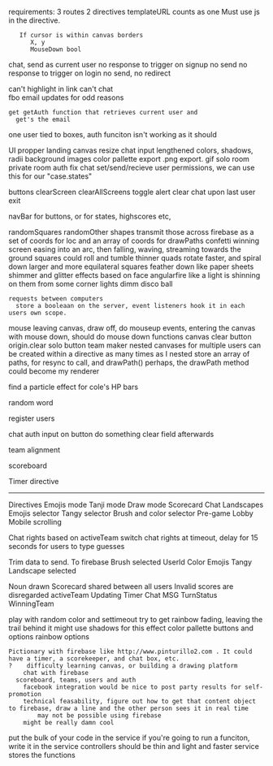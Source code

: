requirements:
     3 routes
     2 directives
          templateURL counts as one
            Must use js in the directive.

<!-- configure canvas
  Canvas board directive

  receive x,y
    see if firebase can receive and serve them along with a brush and a userID

    on MouseDown & mouseOver -->
       If cursor is within canvas borders
          X, y
          MouseDown bool

chat, send as current user
  no response to trigger on signup
    no send
  no response to trigger on login
    no send, no redirect

  can't highlight in link
  can't chat  
    fbo email updates for odd reasons

    get getAuth function that retrieves current user and
      get's the email
one user tied to boxes,
  auth funciton isn't working as it should


UI
  propper landing
  canvas resize
  chat input lengthened
  colors, shadows, radii
  background images
  color pallette
  export .png
  export. gif
  solo room
  private room
  auth
  fix chat
  set/send/recieve user permissions, we can use this for our "case.states"

  buttons
    clearScreen
    clearAllScreens
      toggle alert
clear chat upon last user exit

navBar for buttons, or for states, highscores etc,

randomSquares
  randomOther shapes
    transmit those across firebase
      as a set of coords for loc and an array of coords for drawPaths
    confetti winning screen easing into an arc, then falling, waving, streaming towards the ground
        squares could roll and tumble
          thinner quads rotate faster, and spiral down
        larger and more equilateral squares feather down like paper                            sheets
        shimmer and glitter effects based on face angularfire
          like a light is shinning on them from some corner
          lights dimm
          disco ball

    requests between computers
      store a booleaan on the server, event listeners hook it in each users own scope.

  mouse leaving canvas, draw off, do mouseup events, entering the
    canvas with mouse down, should do mouse down functions
  canvas clear button
    origin.clear
  solo button
  team maker
nested canvases for multiple users
  can be created within a directive as many times as I nested
store an array of paths, for resync to call, and drawPath()
  perhaps, the drawPath method could become my renderer


  find a particle effect for cole's HP bars
    <!-- multiple different artists drawing at one time -->


random word

register users

chat
  auth
  input
    on button do something
    clear field afterwards


team alignment

scoreboard

Timer directive

_________________________________________

Directives
   Emojis mode
   Tanji mode
   Draw mode
   Scorecard
   Chat
   Landscapes
   Emojis selector
   Tangy selector
   Brush and color selector
   Pre-game Lobby
   Mobile scrolling


Chat rights based on activeTeam
  switch chat rights at timeout, delay for 15 seconds for users to type guesses


Trim data to send. To firebase
   Brush selected
      UserId
      Color
      Emojis
      Tangy
      Landscape selected

   Noun drawn
   Scorecard shared between all users
      Invalid scores are disregarded
   activeTeam
   Updating
      Timer
      Chat MSG
      TurnStatus
   WinningTeam


play with random color and settimeout
  try to get rainbow fading, leaving the trail behind it
    might use shadows for this effect
    color pallette buttons and options
    rainbow options





    Pictionary with firebase like http://www.pinturillo2.com . It could have a timer, a scorekeeper, and chat box, etc.
    ?    difficulty learning canvas, or building a drawing platform
        chat with firebase
      scoreboard, teams, users and auth
        facebook integration would be nice to post party results for self-promotion
        technical feasability, figure out how to get that content object to firebase, draw a line and the other person sees it in real time
            may not be possible using firebase
        might be really damn cool




put the bulk of your code in the service
if you're going to run a funciton, write it in the service
controllers should be thin and light and faster
service stores the functions
